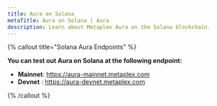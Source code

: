 ```yaml
---
title: Aura on Solana
metaTitle: Aura on Solana | Aura
description: Learn about Metaplex Aura on the Solana blockchain.
---
```


{% callout title="Solana Aura Endpoints" %}

**You can test out Aura on Solana at the following endpoint:**
- **Mainnet**: https://aura-mainnet.metaplex.com
- **Devnet** : https://aura-devnet.metaplex.com

{% /callout %}
